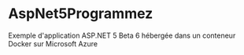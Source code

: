 # AspNet5Programmez

Exemple d'application ASP.NET 5 Beta 6 hébergée dans un conteneur Docker sur Microsoft Azure
